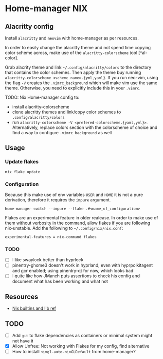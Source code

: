 # Home-manager NIX

## Alacritty config

Install `alacritty` and `neovim` with home-manager as per resources. 

In order to easily change the alacritty theme and not spend time copying color scheme across, make use of the `alacritty-colorscheme` tool [^al-color].

Grab alacrity theme and link `~/.config/alacritty/colors` to the directory that contains the color schemes.
Then apply the theme buy running `alacritty-colorscheme <scheme_name>.{yml,yaml}`. If you run neo-vim, using the flag `-V` creates the `.vimrc_background` which will make vim use the same theme. Otherwise, you need to explicitly include this in your `.vimrc`.

TODO: Nix Home-manager config to:
- install alacritty-colorscheme
- clone alacritty themes and link/copy color schemes to `.config/alacritty/colors`
- run `alacritty-colorscheme -V <prefered-colorscheme.{yaml,yml}>`. Alternatively, replace colors section with the colorscheme of choice and find a way to configure `.vimrc_background` as well

## Usage

### Update flakes

```
nix flake update
```

### Configuration

Because this make use of env variables `USER` and `HOME` it is not a pure derivation, therefore it requires the `impure` argument.

```
home-manager switch --impure --flake .#<name_of_configuration>
```

Flakes are an experimental feature in older realease. In order to make use of them without verbosity in the command, allow flakes if you are following nix-unstable. Add the following to `~/.config/nix/nix.conf`:

```
experimental-features = nix-command flakes
```

### TODO

- [ ] I like swaylock better than hyprlock
- [ ] pinentry-ghome3 doesn't work in hyprland, even with hyprpolkitagent and
gcr enabled; using pinentry-qt for now, which looks bad
- [ ] I quite like how JManch puts assertions to check his config and document
what has been working and what not

## Resources
[al-color]: https://github.com/toggle-corp/alacritty-colorscheme
- [Nix builtins and lib
  ref](https://teu5us.github.io/nix-lib.html#nixpkgs-library-functions)

## TODO

- [ ] Add `git` to flake dependencies as containers or minimal system might not have it
- [x] Allow Unfree: Not working with Flakes for my config, find alternative
- [ ] How to install `nixgl.auto.nixGLDefault` from home-manager?
